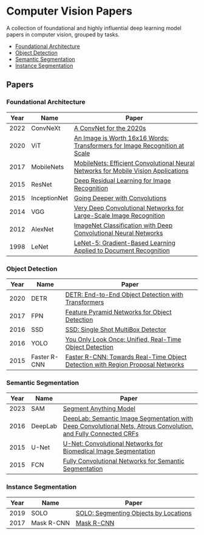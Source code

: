 # Computer Vision Papers

A collection of foundational and highly influential deep learning model papers in computer vision, grouped by tasks.

- [Foundational Architecture](#foundational-architecture)
- [Object Detection](#object-detection)
- [Semantic Segmentation](#semantic-segmentation)
- [Instance Segmentation](#instance-segmentation)

## Papers

### Foundational Architecture

| Year | Name | Paper |
|------|------|-------|
| 2022 | ConvNeXt | [A ConvNet for the 2020s](https://arxiv.org/abs/2201.03545) |
| 2020 | ViT | [An Image is Worth 16x16 Words: Transformers for Image Recognition at Scale](https://arxiv.org/abs/2010.11929) |
| 2017 | MobileNets | [MobileNets: Efficient Convolutional Neural Networks for Mobile Vision Applications](https://arxiv.org/abs/1704.04861) |
| 2015 | ResNet | [Deep Residual Learning for Image Recognition](https://arxiv.org/abs/1512.03385) |
| 2015 | InceptionNet | [Going Deeper with Convolutions](https://arxiv.org/abs/1409.4842) |
| 2014 | VGG | [Very Deep Convolutional Networks for Large-Scale Image Recognition](https://arxiv.org/abs/1409.1556) |
| 2012 | AlexNet | [ImageNet Classification with Deep Convolutional Neural Networks](https://proceedings.neurips.cc/paper/2012/file/c399862d3b9d6b76c8436e924a68c45b-Paper.pdf) |
| 1998 | LeNet | [LeNet-5: Gradient-Based Learning Applied to Document Recognition](http://yann.lecun.com/exdb/lenet/) |

### Object Detection
| Year | Name | Paper |
|------|------|-------|
| 2020 | DETR | [DETR: End-to-End Object Detection with Transformers](https://arxiv.org/abs/2005.12872) |
| 2017 | FPN | [Feature Pyramid Networks for Object Detection](https://arxiv.org/abs/1612.03144) |
| 2016 | SSD | [SSD: Single Shot MultiBox Detector](https://arxiv.org/abs/1512.02325) |
| 2016 | YOLO | [You Only Look Once: Unified, Real-Time Object Detection](https://arxiv.org/abs/1506.02640) |
| 2015 | Faster R-CNN | [Faster R-CNN: Towards Real-Time Object Detection with Region Proposal Networks](https://arxiv.org/abs/1506.01497) |

### Semantic Segmentation
| Year | Name | Paper |
|------|------|-------|
| 2023 | SAM | [Segment Anything Model](https://arxiv.org/abs/2304.02643) |
| 2016 | DeepLab | [DeepLab: Semantic Image Segmentation with Deep Convolutional Nets, Atrous Convolution, and Fully Connected CRFs](https://arxiv.org/abs/1606.00915) |
| 2015 | U-Net | [U-Net: Convolutional Networks for Biomedical Image Segmentation](https://arxiv.org/abs/1505.04597) |
| 2015 | FCN | [Fully Convolutional Networks for Semantic Segmentation](https://arxiv.org/abs/1411.4038) |

### Instance Segmentation
| Year | Name | Paper |
|------|------|-------|
| 2019 | SOLO | [SOLO: Segmenting Objects by Locations](https://arxiv.org/abs/1912.04488) |
| 2017 | Mask R-CNN | [Mask R-CNN](https://arxiv.org/abs/1703.06870) |
